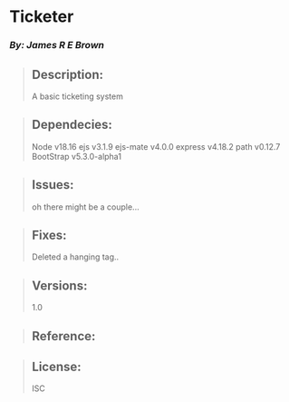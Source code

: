 # Ticketer
### *By: James R E Brown*

> ## Description:  
>  A basic ticketing system
>  
>  
  
> ## Dependecies:
> Node v18.16
> ejs v3.1.9
> ejs-mate v4.0.0
> express v4.18.2
> path v0.12.7
> BootStrap v5.3.0-alpha1
  
> ## Issues:  
> oh there might be a couple...
>
>  
  
> ## Fixes:  
> Deleted a hanging tag..
  
> ## Versions:  
> 1.0
>
>  

> ## Reference:  
> 
>   
> 
>

> ## License:
> ISC
